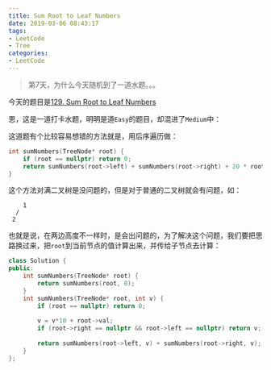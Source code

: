 ```yaml
---
title: Sum Root to Leaf Numbers
date: 2019-03-06 08:43:17
tags:
- LeetCode
- Tree
categories:
- LeetCode
---
```


> 第7天，为什么今天随机到了一道水题。。。

今天的题目是[129. Sum Root to Leaf Numbers](https://leetcode.com/problems/sum-root-to-leaf-numbers/)

恩，这是一道打卡水题，明明是道`Easy`的题目，却混进了`Medium`中：

这道题有个比较容易想错的方法就是，用后序遍历做：

```c++
int sumNumbers(TreeNode* root) {
    if (root == nullptr) return 0;
    return sumNumbers(root->left) + sumNumbers(root->right) + 20 * root->val;
}
```

这个方法对满二叉树是没问题的，但是对于普通的二叉树就会有问题，如：

```
    1
  /  
 2 
```

也就是说，在两边高度不一样时，是会出问题的，为了解决这个问题，我们要把思路换过来，把`root`到当前节点的值计算出来，并传给子节点去计算：

```c++
class Solution {
public:
    int sumNumbers(TreeNode* root) {
        return sumNumbers(root, 0);
    }
    int sumNumbers(TreeNode* root, int v) {
        if (root == nullptr) return 0;
        
        v = v*10 + root->val;
        if (root->right == nullptr && root->left == nullptr) return v;
        
        return sumNumbers(root->left, v) + sumNumbers(root->right, v);
    }
};
```